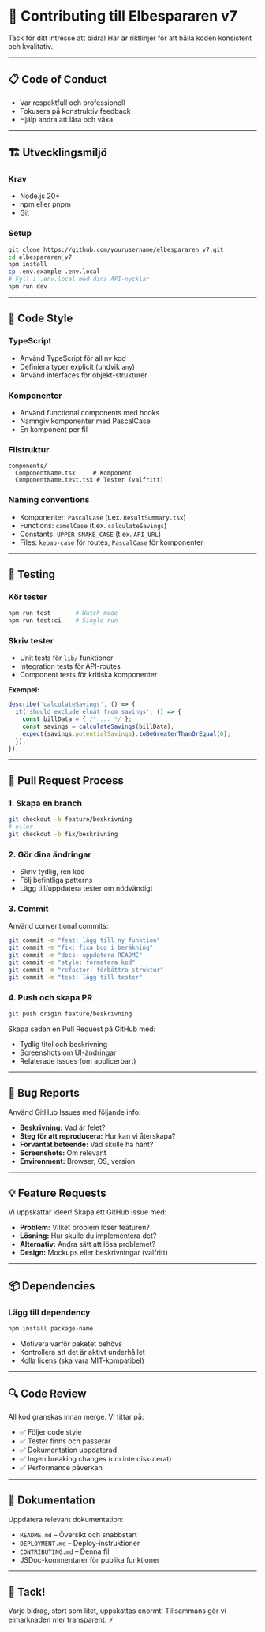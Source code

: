 # 🤝 Contributing till Elbespararen v7

Tack för ditt intresse att bidra! Här är riktlinjer för att hålla koden konsistent och kvalitativ.

---

## 📋 Code of Conduct

- Var respektfull och professionell
- Fokusera på konstruktiv feedback
- Hjälp andra att lära och växa

---

## 🏗 Utvecklingsmiljö

### Krav

- Node.js 20+
- npm eller pnpm
- Git

### Setup

```bash
git clone https://github.com/yourusername/elbespararen_v7.git
cd elbespararen_v7
npm install
cp .env.example .env.local
# Fyll i .env.local med dina API-nycklar
npm run dev
```

---

## 🎨 Code Style

### TypeScript

- Använd TypeScript för all ny kod
- Definiera typer explicit (undvik `any`)
- Använd interfaces för objekt-strukturer

### Komponenter

- Använd functional components med hooks
- Namngiv komponenter med PascalCase
- En komponent per fil

### Filstruktur

```
components/
  ComponentName.tsx     # Komponent
  ComponentName.test.tsx # Tester (valfritt)
```

### Naming conventions

- Komponenter: `PascalCase` (t.ex. `ResultSummary.tsx`)
- Functions: `camelCase` (t.ex. `calculateSavings`)
- Constants: `UPPER_SNAKE_CASE` (t.ex. `API_URL`)
- Files: `kebab-case` för routes, `PascalCase` för komponenter

---

## 🧪 Testing

### Kör tester

```bash
npm run test       # Watch mode
npm run test:ci    # Single run
```

### Skriv tester

- Unit tests för `lib/` funktioner
- Integration tests för API-routes
- Component tests för kritiska komponenter

**Exempel:**

```typescript
describe('calculateSavings', () => {
  it('should exclude elnät from savings', () => {
    const billData = { /* ... */ };
    const savings = calculateSavings(billData);
    expect(savings.potentialSavings).toBeGreaterThanOrEqual(0);
  });
});
```

---

## 🚀 Pull Request Process

### 1. Skapa en branch

```bash
git checkout -b feature/beskrivning
# eller
git checkout -b fix/beskrivning
```

### 2. Gör dina ändringar

- Skriv tydlig, ren kod
- Följ befintliga patterns
- Lägg till/uppdatera tester om nödvändigt

### 3. Commit

Använd conventional commits:

```bash
git commit -m "feat: lägg till ny funktion"
git commit -m "fix: fixa bug i beräkning"
git commit -m "docs: uppdatera README"
git commit -m "style: formatera kod"
git commit -m "refactor: förbättra struktur"
git commit -m "test: lägg till tester"
```

### 4. Push och skapa PR

```bash
git push origin feature/beskrivning
```

Skapa sedan en Pull Request på GitHub med:
- Tydlig titel och beskrivning
- Screenshots om UI-ändringar
- Relaterade issues (om applicerbart)

---

## 🐛 Bug Reports

Använd GitHub Issues med följande info:

- **Beskrivning:** Vad är felet?
- **Steg för att reproducera:** Hur kan vi återskapa?
- **Förväntat beteende:** Vad skulle ha hänt?
- **Screenshots:** Om relevant
- **Environment:** Browser, OS, version

---

## 💡 Feature Requests

Vi uppskattar idéer! Skapa ett GitHub Issue med:

- **Problem:** Vilket problem löser featuren?
- **Lösning:** Hur skulle du implementera det?
- **Alternativ:** Andra sätt att lösa problemet?
- **Design:** Mockups eller beskrivningar (valfritt)

---

## 📦 Dependencies

### Lägg till dependency

```bash
npm install package-name
```

- Motivera varför paketet behövs
- Kontrollera att det är aktivt underhållet
- Kolla licens (ska vara MIT-kompatibel)

---

## 🔍 Code Review

All kod granskas innan merge. Vi tittar på:

- ✅ Följer code style
- ✅ Tester finns och passerar
- ✅ Dokumentation uppdaterad
- ✅ Ingen breaking changes (om inte diskuterat)
- ✅ Performance påverkan

---

## 📖 Dokumentation

Uppdatera relevant dokumentation:

- `README.md` – Översikt och snabbstart
- `DEPLOYMENT.md` – Deploy-instruktioner
- `CONTRIBUTING.md` – Denna fil
- JSDoc-kommentarer för publika funktioner

---

## 🙏 Tack!

Varje bidrag, stort som litet, uppskattas enormt! Tillsammans gör vi elmarknaden mer transparent. ⚡️

